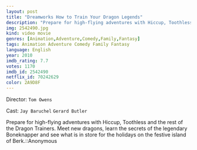 ```yaml
---
layout: post
title: "Dreamworks How to Train Your Dragon Legends"
description: "Prepare for high-flying adventures with Hiccup, Toothless and the rest of the Dragon Trainers. Meet new dragons, learn the secrets of the legendary Boneknapper and see what is in store for the holidays on the festive island of Berk.::Anonymous.."
img: 2542490.jpg
kind: video movie
genres: [Animation,Adventure,Comedy,Family,Fantasy]
tags: Animation Adventure Comedy Family Fantasy 
language: English
year: 2010
imdb_rating: 7.7
votes: 1170
imdb_id: 2542490
netflix_id: 70242629
color: 2A9D8F
---
```

Director: `Tom Owens`  

Cast: `Jay Baruchel` `Gerard Butler` 

Prepare for high-flying adventures with Hiccup, Toothless and the rest of the Dragon Trainers. Meet new dragons, learn the secrets of the legendary Boneknapper and see what is in store for the holidays on the festive island of Berk.::Anonymous